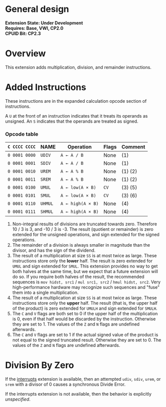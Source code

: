 # General design

**Extension State: Under Development**  
**Requires: Base, VWI, CP2.0**  
**CPUID Bit: CP2.3**

# Overview

This extension adds multiplication, division, and remainder instructions. 

# Added Instructions

These instructions are in the expanded calculation opcode section of instructions.

A `U` at the front of an instruction indicates that it treats its operands as unsigned.
An `S` indicates that the operands are treated as signed.

### Opcode table

| `C CCCC CCCC` | NAME     | Operation                                  | Flags  | Comment |
|---------------|----------|--------------------------------------------|--------|---------|
| `0 0001 0000` | `UDIV`   | `A ← A / B`                                | None   | (1)     |
| `0 0001 0001` | `SDIV`   | `A ← A / B`                                | None   | (1)     |
| `0 0001 0010` | `UREM`   | `A ← A % B`                                | None   | (1) (2) |
| `0 0001 0011` | `SREM`   | `A ← A % B`                                | None   | (1) (2) |
| `0 0001 0100` | `UMUL`   | `A ← low(A × B)`                           | `CV`   | (3) (5) |
| `0 0001 0101` | `SMUL`   | `A ← low(A × B)`                           | `CV`   | (3) (6) |                                          
| `0 0001 0110` | `UHMUL`  | `A ← high(A × B)`                          | None   | (4)     |
| `0 0001 0111` | `SHMUL`  | `A ← high(A × B)`                          | None   | (4)     |                                          

1) Non-integral results of divisions are truncated towards zero. Therefore 10 / 3 is 3,
    and -10 / 3 is -3. The result (quotient or remainder) is zero extended for the unsigned
    operations, and sign extended for the signed operations.
2) The remainder of a division is always smaller in magnitude than
    the divisor, and has the sign of the dividend.
3) The result of a multiplication at size `SS` is at most twice as large.
    These instructions store only the **lower** half.
    The result is zero extended for `UMUL` and sign extended for `SMUL`.
    This extension provides no way to get both halves at the same time,
    but we expect that a future extension will do so.
    If you require both halves of the result, the recommended sequences is
    `mov hidst, src1` / `mul src1, src2` / `hmul hidst, src2`.
    Very high-performance hardware may recognize such sequences and
    "fuse" them into a single multiplication.
4) The result of a multiplication at size `SS` is at most twice as large.
    These instructions store only the **upper** half.
    The result (that is, the upper half of the product) is zero extended for `UMULH` and sign
    extended for `SMULH`.
5) The `C` and `V` flags are both set to 0 if the upper half of the multiplication is 0,
    even if that half would be discarded by the instruction. Otherwise they are set to 1.
    The values of the `Z` and `N` flags are undefined afterwards.
6) The `C` and `V` flags are set to 1 if the actual signed value of the product is not equal
    to the signed truncated result. Otherwise they are set to 0.
    The values of the `Z` and `N` flags are undefined afterwards.

# Division By Zero

If the [interrupts](../interrupts/README.md) extension is available, then an attempted
`udiv`, `sdiv`, `urem`, or `srem` with a divisor of 0 causes a synchronous Divide Error.

If the interrupts extension is not available, then the behavior is explicitly _unspecified_.

